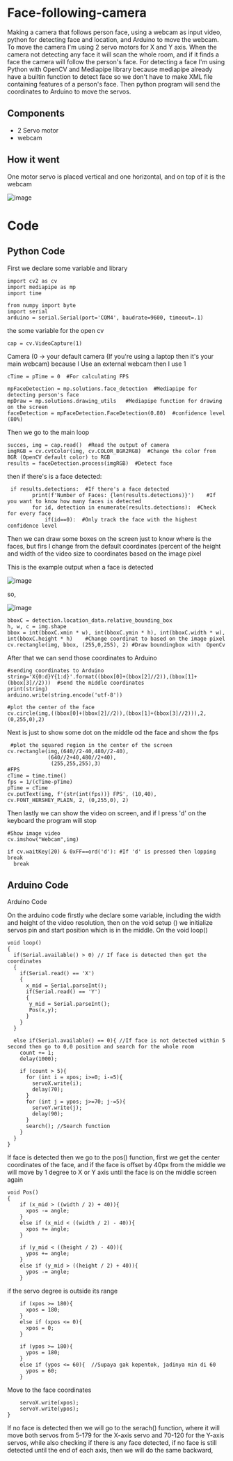 # Face-following-camera

Making a camera that follows person face, using a webcam as input video, python for detecting face and location, and Arduino to move the webcam. To move the camera
I'm using 2 servo motors for X and Y axis. When the camera not detecting any face it will scan the whole room, and if it finds a face the camera will follow
the person's face. For detecting a face I'm using Python with OpenCV and Mediapipe library because mediapipe already have a builtin function to detect face so
we don't have to make XML file containing features of a person's face. Then python program will send the coordinates to Arduino to move the servos.

## Components

- 2 Servo motor
- webcam

## How it went

One motor servo is placed vertical and one horizontal, and on top of it is the webcam

![image](https://github.com/RonAaron61/Face-following-camera/assets/105662575/59721aa6-db0d-4bd8-b0fe-d5bf498b5253)

# Code

## Python Code

First we declare some variable and library

```
import cv2 as cv
import mediapipe as mp
import time

from numpy import byte
import serial
arduino = serial.Serial(port='COM4', baudrate=9600, timeout=.1)
```

the some variable for the open cv

```
cap = cv.VideoCapture(1)
```

Camera (0 -> your default camera (If you're using a laptop then it's your main webcam) because I Use an external webcam then I use 1   

```
cTime = pTime = 0  #For calculating FPS

mpFaceDetection = mp.solutions.face_detection  #Mediapipe for detecting person's face
mpDraw = mp.solutions.drawing_utils   #Mediapipe function for drawing on the screen
faceDetection = mpFaceDetection.FaceDetection(0.80)  #confidence level (80%)
```

Then we go to the main loop

```
succes, img = cap.read()  #Read the output of camera
imgRGB = cv.cvtColor(img, cv.COLOR_BGR2RGB)  #Change the color from BGR (OpenCV default color) to RGB
results = faceDetection.process(imgRGB)  #Detect face
```

then if there's is a face detected:

```
 if results.detections:  #If there's a face detected
        print(f'Number of Faces: {len(results.detections)}')    #If you want to know how many faces is detected
        for id, detection in enumerate(results.detections):  #Check for every face
            if(id==0):  #Only track the face with the highest confidence level
```

Then we can draw some boxes on the screen just to know where is the faces, but firs I change from the default coordinates (percent of the height and width of the 
video size to coordinates based on the image pixel

This is the example output when a face is detected

![image](https://github.com/RonAaron61/Face-following-camera/assets/105662575/b1c3c9c3-f540-4d4b-a6ed-196d1af9cade)

so,

![image](https://github.com/RonAaron61/Face-following-camera/assets/105662575/aeed988a-eea5-4ac9-8ab6-f20939984720)

```
bboxC = detection.location_data.relative_bounding_box
h, w, c = img.shape
bbox = int(bboxC.xmin * w), int(bboxC.ymin * h), int(bboxC.width * w), int(bboxC.height * h)    #Change coordinat to based on the image pixel
cv.rectangle(img, bbox, (255,0,255), 2) #Draw boundingbox with  OpenCv
```

After that we can send those coordinates to Arduino 

```
#sending coordinates to Arduino
string='X{0:d}Y{1:d}'.format((bbox[0]+(bbox[2]//2)),(bbox[1]+(bbox[3]//2)))  #send the middle coordinates
print(string)
arduino.write(string.encode('utf-8'))

#plot the center of the face
cv.circle(img,((bbox[0]+(bbox[2]//2)),(bbox[1]+(bbox[3]//2))),2,(0,255,0),2)   
```

Next is just to show some dot on the middle od the face and show the fps

```
 #plot the squared region in the center of the screen
cv.rectangle(img,(640//2-40,480//2-40),
             (640//2+40,480//2+40),
              (255,255,255),3)
#FPS
cTime = time.time()
fps = 1/(cTime-pTime)
pTime = cTime
cv.putText(img, f'{str(int(fps))} FPS', (10,40), cv.FONT_HERSHEY_PLAIN, 2, (0,255,0), 2)
```

Then lastly we can show the video on screen, and if I press 'd' on the keyboard the program will stop

```
#Show image video
cv.imshow("Webcam",img)

if cv.waitKey(20) & 0xFF==ord('d'): #If 'd' is pressed then lopping break
  break
```


## Arduino Code

Arduino Code

On the arduino code firstly whe declare some variable, including the width and height of the video resolution, then on the void setup ()
we initialize servos pin and start position which is in the middle. On the void loop()

```
void loop()
{
  if(Serial.available() > 0) // If face is detected then get the coordinates
  {
    if(Serial.read() == 'X')
    {
      x_mid = Serial.parseInt();
      if(Serial.read() == 'Y')
      {
       y_mid = Serial.parseInt();
       Pos(x,y);
      }
    }
  }
  
  else if(Serial.available() == 0){ //If face is not detected within 5 second then go to 0,0 position and search for the whole room
    count += 1;
    delay(1000);
    
    if (count > 5){
      for (int i = xpos; i>=0; i-=5){
        servoX.write(i);
        delay(70);
      }
      for (int j = ypos; j>=70; j-=5){
        servoY.write(j);
        delay(90);
      }
      search(); //Search function
    }
  }
}
```

If face is detected then we go to the pos() function, first we get the center coordinates of the face, and if the face is offset by 40px from the middle
we will move by 1 degree to X or Y axis until the face is on the middle screen again

```
void Pos() 
{
    if (x_mid > ((width / 2) + 40)){
      xpos -= angle;
    }
    else if (x_mid < ((width / 2) - 40)){
      xpos += angle;
    }
    
    if (y_mid < ((height / 2) - 40)){
      ypos += angle;
    }
    else if (y_mid > ((height / 2) + 40)){
      ypos -= angle;
    }
```

if the servo degree is outside its range

```
    if (xpos >= 180){
      xpos = 180;
    }
    else if (xpos <= 0){
      xpos = 0;
    }
    
    if (ypos >= 180){
      ypos = 180;
    }
    else if (ypos <= 60){  //Supaya gak kepentok, jadinya min di 60
      ypos = 60;
    }
```

Move to the face coordinates

```
    servoX.write(xpos);
    servoY.write(ypos);
}
```

If no face is detected then we will go to the serach() function, where it will move both servos from 5-179 for the X-axis servo and 70-120 for
the Y-axis servos, while also checking if there is any face detected, if no face is still detected until the end of each axis, then we will do the same
backward, 

